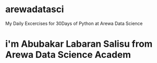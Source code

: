# arewadatasci
My Daily Excercises for 30Days of Python at Arewa Data Science 
# i'm Abubakar Labaran Salisu from Arewa Data Science Academ